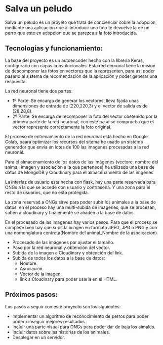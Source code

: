 # Salva un peludo
Salva un peludo es un proyeto que trata de concienciar sobre la adopcion, mediante una aplicacion que al introducir una foto te devuelve la de un perro que este en adopcion que se parezca a la foto introducida.

## Tecnologías y funcionamiento:
La base del proyecto es un autoencoder hecho con la libreria Keras, configurado con capas convolucionales.
Esta red neuronal tiene la mision de descomponer las fotos en vectores que la representen, para asi poder pasarlo al sistema de recomendación de la aplicación y poder generar una respuesta.

La red neuronal tiene dos partes:
- 1º Parte: Se encarga de generar los vectores, lleva fijada unas dimensiones de entrada de (220,220,3) y el vector de salida es de (28,28,8).
- 2º Parte: Se encarga de recomponer la foto del vector obetenido por la primera parte de la red neuronal, con este paso se comprueba que el vector represente correctamente la foto original.

El proceso de entrenamiento de la red neuronal está hecho en Google Colab, paara optimizar los recursos del sitema he usado un sistema generador que envia en lotes de 100 las imagenes procesadas a la red neuronal.

Para el almacenamiento de los datos de las imágenes (vectore, nombre del animal, imagen y asociacion a la que pertenece) he utilizado una base de datos de MongoDB y Cloudinary para el almacenamiento de las imgenes.

La interfaz de usuario esta hecha con flask, hay una parte reservada para ONGs a la que se accede con usuario y contraseña. Y una zona para el resto de usuarios, que no esta protegida.

La zona reservad a ONGs sirve para poder subir los animales a la base de datos, en el proceso hay una multi-subida de imagenes, que se procesan, suben a cloudinary y finalemente se añaden a la base de datos.

En el procesado de las imagenes hay varios pasos. Para que el proceso se complete bien hay que subit la imagen en formato JPEG, JPG o PNG y con una nomenglatura contreta(Nombre del animal_Nombre de la asocicacion)
 - Procesado de las imágenes par ajustar el tamaño. 
 - Paso por la red neuronal y obtención del vector.
 - Subida de la imagen a Cloudinary y obtención del link.
 - Subida de todos los datos a la base de datos:
    - Nombre.
    - Asociación.
    - Vector de la imagen.
    - link a Cloudinary para poder usarla en el HTML. 

## Próximos pasos:
Los pasos a seguir con este proyecto son los siguientes:
- Implementar un algoritmo de reconocimiento de perros para poder poder cinseguir mejores resultados.
- Incluir una parte visual para ONGs para poder dar de baja los aimales.
- Incluir datos sobre las historias de los animales.
- Desplegar en un servidor.
